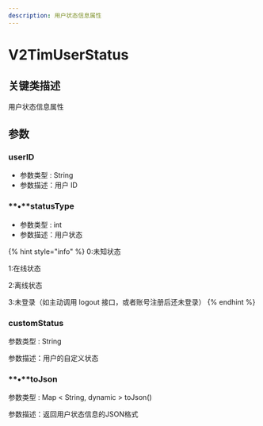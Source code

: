 ```yaml
---
description: 用户状态信息属性
---
```


# V2TimUserStatus

## 关键类描述

用户状态信息属性

## 参数

### userID

* 参数类型 : String
* 参数描述：用户 ID

### **•**statusType

* 参数类型 : int
* 参数描述：用户状态

{% hint style="info" %}
0:未知状态

1:在线状态

2:离线状态

3:未登录（如主动调用 logout 接口，或者账号注册后还未登录）
{% endhint %}

### customStatus

参数类型 : String

参数描述：用户的自定义状态

### **•**toJson

参数类型 : Map < String, dynamic > toJson()

参数描述：返回用户状态信息的JSON格式
